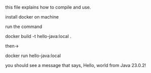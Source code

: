 this file explains how to compile and use.


install docker on machine 

run the command 

docker build -t hello-java:local .

then->

docker run hello-java:local

you should see a message that says, Hello, world from Java 23.0.2!
